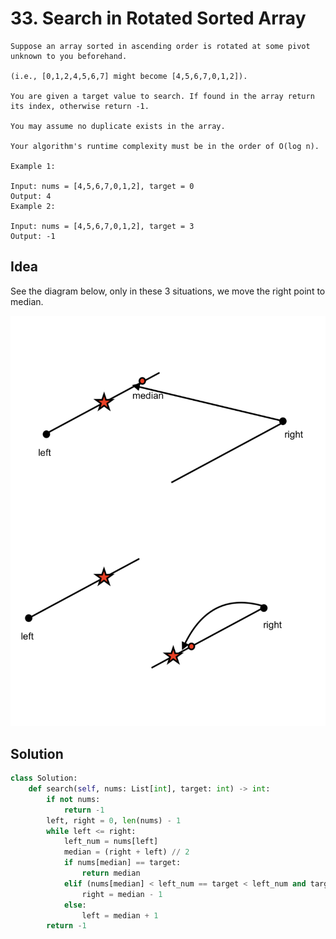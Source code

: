 # 33. Search in Rotated Sorted Array

```
Suppose an array sorted in ascending order is rotated at some pivot unknown to you beforehand.

(i.e., [0,1,2,4,5,6,7] might become [4,5,6,7,0,1,2]).

You are given a target value to search. If found in the array return its index, otherwise return -1.

You may assume no duplicate exists in the array.

Your algorithm's runtime complexity must be in the order of O(log n).

Example 1:

Input: nums = [4,5,6,7,0,1,2], target = 0
Output: 4
Example 2:

Input: nums = [4,5,6,7,0,1,2], target = 3
Output: -1
```


## Idea

See the diagram below, only in these 3 situations, we move the right point to median.

![](assets/33.Search&#32;in&#32;Rotated&#32;Sorted&#32;Array.png)


## Solution

```python
class Solution:
    def search(self, nums: List[int], target: int) -> int:
        if not nums:
            return -1
        left, right = 0, len(nums) - 1
        while left <= right:
            left_num = nums[left]
            median = (right + left) // 2
            if nums[median] == target:
                return median
            elif (nums[median] < left_num == target < left_num and target < nums[median]) or (nums[median] < left_num and target >= left_num):
                right = median - 1
            else:
                left = median + 1
        return -1
```
